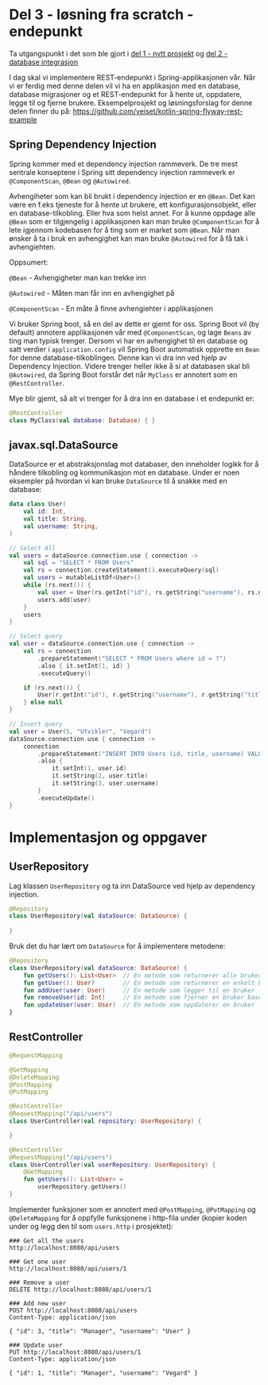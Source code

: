 # Del 3 - løsning fra scratch - endepunkt

Ta utgangspunkt i det som ble gjort i [del 1 - nytt prosjekt](./../del_1/nytt-prosjekt.md) og [del 2 - database integrasjon](./../del_1/database-integrasjon.md)

I dag skal vi implementere REST-endepunkt i Spring-applikasjonen vår. 
Når vi er ferdig med denne delen vil vi ha en applikasjon med en database, database migrasjoner og et REST-endepunkt for å hente ut, oppdatere, legge til og fjerne brukere.
Eksempelprosjekt og løsningsforslag for denne delen finner du på: https://github.com/veiset/kotlin-spring-flyway-rest-example

## Spring Dependency Injection

Spring kommer med et dependency injection rammeverk. 
De tre mest sentrale konseptene i Spring sitt dependency injection rammeverk er `@ComponentScan`, `@Bean` og `@Autowired`. 

Avhengiheter som kan bli brukt i dependency injection er en `@Bean`. 
Det kan være en f.eks tjeneste for å hente ut brukere, ett konfigurasjonsobjekt, eller en database-tilkobling. Eller hva som helst annet.
For å kunne oppdage alle `@Bean` som er tilgjengelig i applikasjonen kan man bruke `@ComponentScan` for å lete igjennom kodebasen for
å ting som er market som `@Bean`. 
Når man ønsker å ta i bruk en avhengighet kan man bruke `@Autowired` for å få tak i avhengiehten.

Oppsumert:

`@Bean` - Avhengigheter man kan trekke inn

`@Autowired` - Måten man får inn en avhengighet på

`@ComponentScan` - En måte å finne avhengiehter i applikasjonen


Vi bruker Spring boot, så en del av dette er gjemt for oss. Spring Boot vil (by default) annotere applikasjonen vår med `@ComponentScan`,
og lage `Beans` av ting man typisk trenger.
Dersom vi har en avhengighet til en database og satt verdier i `application.config` vil Spring Boot automatisk opprette en `Bean` 
for denne database-tilkoblingen. Denne kan vi dra inn ved hjelp av Dependency Injection.
Videre trenger heller ikke å si at databasen skal bli `@Autowired`, da Spring Boot forstår det når `MyClass` er annotert som en `@RestController`.

Mye blir gjemt, så alt vi trenger for å dra inn en database i et endepunkt er:

```kotlin
@RestController
class MyClass(val database: Database) { }
```

## javax.sql.DataSource

DataSource er et abstraksjonslag mot databaser, den inneholder logikk for å håndere tilkobling og kommunikasjon mot en database.
Under er noen eksempler på hvordan vi kan bruke `DataSource` til å snakke med en database:

```kotlin
data class User(
    val id: Int,
    val title: String,
    val username: String,
)
```

```kotlin
// Select All
val users = dataSource.connection.use { connection ->
    val sql = "SELECT * FROM Users"
    val rs = connection.createStatement().executeQuery(sql)
    val users = mutableListOf<User>()
    while (rs.next()) {
        val user = User(rs.getInt("id"), rs.getString("username"), rs.getString("title"))
        users.add(user)
    }
    users
}

```

```kotlin
// Select query
val user = dataSource.connection.use { connection ->
    val rs = connection
        .prepareStatement("SELECT * FROM Users where id = ?")
        .also { it.setInt(1, id) }
        .executeQuery()

    if (rs.next()) {
        User(r.getInt("id"), r.getString("username"), r.getString("title"))
    } else null
}
```

```kotlin
// Insert query
val user = User(5, "Utvikler", "Vegard")
dataSource.connection.use { connection ->
    connection
        .prepareStatement("INSERT INTO Users (id, title, username) VALUES ( ?, ?, ? )")
        .also {
            it.setInt(1, user.id)
            it.setString(2, user.title)
            it.setString(3, user.username)
        }
        .executeUpdate()
}
```

# Implementasjon og oppgaver

## UserRepository

Lag klassen `UserRepository` og ta inn DataSource ved hjelp av dependency injection.

```kotlin
@Repository
class UserRepository(val dataSource: DataSource) {
    
}
```

Bruk det du har lært om `DataSource` for å implementere metodene:

```kotlin
@Repository
class UserRepository(val dataSource: DataSource) {
    fun getUsers(): List<User>  // En metode som returnerer alle brukerne
    fun getUser(): User?        // En metode som returnerer en enkelt bruker
    fun addUser(user: User)     // En metode som legger til en bruker
    fun removeUser(id: Int)     // En metode som fjerner en bruker baser på id
    fun updateUser(user: User)  // En metode som oppdaterer en bruker
}
```

## RestController
```kotlin
@RequestMapping

@GetMapping
@DeleteMapping
@PostMapping
@PutMapping
```

```kotlin
@RestController
@RequestMapping("/api/users")
class UserController(val repository: UserRepository) {

}
```


```kotlin
@RestController
@RequestMapping("/api/users")
class UserController(val userRepository: UserRepository) {
    @GetMapping
    fun getUsers(): List<User> =
        userRepository.getUsers()
}
```

Implementer funksjoner som er annotert med `@PostMapping`, `@PutMapping` og `@DeleteMapping` for å oppfylle 
funksjonene i http-fila under (kopier koden under og legg den til som `users.http` i prosjektet):

```http request
### Get all the users
http://localhost:8080/api/users

### Get one user
http://localhost:8080/api/users/1

### Remove a user
DELETE http://localhost:8080/api/users/1

### Add new user
POST http://localhost:8080/api/users
Content-Type: application/json

{ "id": 3, "title": "Manager", "username": "User" }

### Update user
PUT http://localhost:8080/api/users/1
Content-Type: application/json

{ "id": 1, "title": "Manager", "username": "Vegard" }

```

